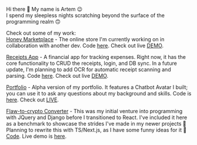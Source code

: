 Hi there 👋 My name is Artem 😉  
I spend my sleepless nights scratching beyond the surface of the programming realm 🙃  
  
Check out some of my work:  
[Honey Marketplace](https://honey-marketplace.vercel.app/sklep) - The online store I'm currently working on in collaboration with another dev. Code [here](https://github.com/Arden27/honey_marketplace). Check out live [DEMO](https://honey-marketplace.vercel.app/sklep).  
  
[Receipts App](https://artman.pythonanywhere.com/receiptapp/login?portfolio=true) - A financial app for tracking expenses. Right now, it has the core functionality to CRUD the receipts, login, and DB sync. In a future update, I'm planning to add OCR for automatic receipt scanning and parsing. Code [here](https://github.com/Arden27/receipts). Check out live [DEMO](https://artman.pythonanywhere.com/receiptapp/login?portfolio=true).  
  
[Portfolio](https://artemfurman.tech) - Alpha version of my portfolio. It features a Chatbot Avatar I built; you can use it to ask any questions about my background and skills. Code is [here](https://github.com/Arden27/portfolio). Check out [LIVE](https://artemfurman.tech).  
  
[Flaw-to-crypto Converter](http://artman.pythonanywhere.com/flaws) - This was my initial venture into programming with JQuery and Django before I transitioned to React. I've included it here as a benchmark to showcase the strides I've made in my newer projects 🙂 Planning to rewrite this with TS/Next.js, as I have some funny ideas for it 🤔 [Code](https://github.com/Arden27/flaw-to-crypto). Live demo is [here](http://artman.pythonanywhere.com/flaws).


<!--
**Arden27/Arden27** is a ✨ _special_ ✨ repository because its `README.md` (this file) appears on your GitHub profile.

Here are some ideas to get you started:

- 🔭 I’m currently working on ...
- 🌱 I’m currently learning ...
- 👯 I’m looking to collaborate on ...
- 🤔 I’m looking for help with ...
- 💬 Ask me about ...
- 📫 How to reach me: ...
- 😄 Pronouns: ...
- ⚡ Fun fact: ...
-->
